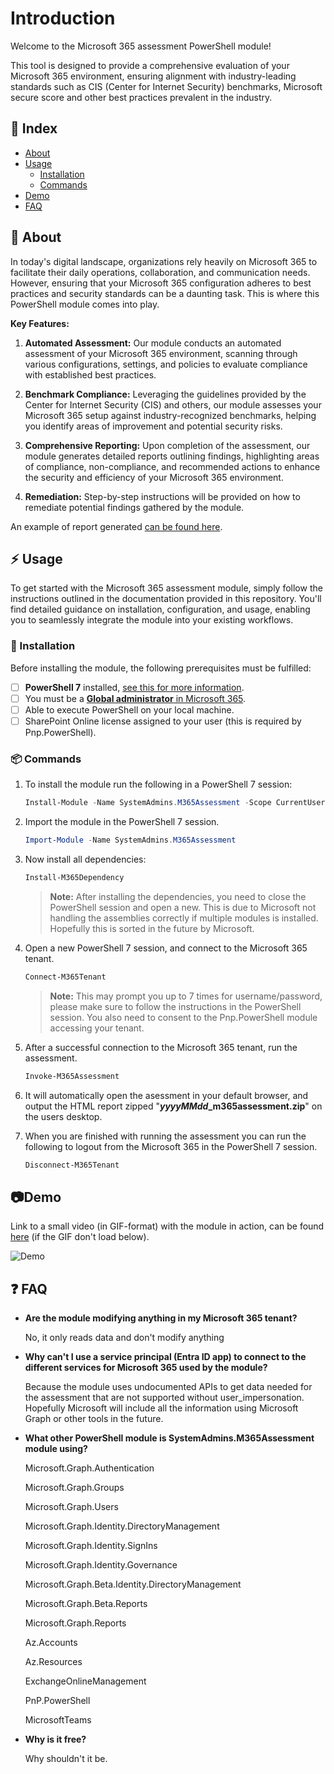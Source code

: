 # Introduction
Welcome to the Microsoft 365 assessment PowerShell module!

This tool is designed to provide a comprehensive evaluation of your Microsoft 365 environment, ensuring alignment with industry-leading standards such as CIS (Center for Internet Security) benchmarks, Microsoft secure score and other best practices prevalent in the industry.

## :ledger: Index

- [About](#beginner-about)
- [Usage](#zap-usage)
  - [Installation](#electric_plug-installation)
  - [Commands](#package-commands)
- [Demo](#camera-demo)
- [FAQ](#question-faq)

##  :beginner: About
In today's digital landscape, organizations rely heavily on Microsoft 365 to facilitate their daily operations, collaboration, and communication needs. However, ensuring that your Microsoft 365 configuration adheres to best practices and security standards can be a daunting task. This is where this PowerShell module comes into play.

**Key Features:**

1. **Automated Assessment:** Our module conducts an automated assessment of your Microsoft 365 environment, scanning through various configurations, settings, and policies to evaluate compliance with established best practices.

2. **Benchmark Compliance:** Leveraging the guidelines provided by the Center for Internet Security (CIS) and others, our module assesses your Microsoft 365 setup against industry-recognized benchmarks, helping you identify areas of improvement and potential security risks.

3. **Comprehensive Reporting:** Upon completion of the assessment, our module generates detailed reports outlining findings, highlighting areas of compliance, non-compliance, and recommended actions to enhance the security and efficiency of your Microsoft 365 environment.

4. **Remediation:** Step-by-step instructions will be provided on how to remediate potential findings gathered by the module.

An example of report generated [can be found here](https://github.com/System-Admins/m365assessment/blob/main/example/report/Contoso%20-%20Microsoft%20365%20Assessment.pdf).

## :zap: Usage
To get started with the Microsoft 365 assessment module, simply follow the instructions outlined in the documentation provided in this repository. You'll find detailed guidance on installation, configuration, and usage, enabling you to seamlessly integrate the module into your existing workflows.

###  :electric_plug: Installation

Before installing the module, the following prerequisites must be fulfilled:

- [ ] **PowerShell 7** installed, [see this for more information](https://learn.microsoft.com/en-us/powershell/scripting/install/installing-powershell-on-windows?view=powershell-7.4).
- [ ] You must be a [**Global administrator** in Microsoft 365](https://learn.microsoft.com/en-us/microsoft-365/admin/add-users/assign-admin-roles?view=o365-worldwide#assign-a-user-to-an-admin-role-from-active-users).
- [ ] Able to execute PowerShell on your local machine.
- [ ] SharePoint Online license assigned to your user (this is required by Pnp.PowerShell).

###  :package: Commands
1. To install the module run the following in a PowerShell 7 session:

   ```powershell
   Install-Module -Name SystemAdmins.M365Assessment -Scope CurrentUser -Force
   ```

2. Import the module in the PowerShell 7 session.

   ```powershell
   Import-Module -Name SystemAdmins.M365Assessment
   ```

3. Now install all dependencies:

   ```powershell
   Install-M365Dependency
   ```

   > **Note:** After installing the dependencies, you need to close the PowerShell session and open a new. This is due to Microsoft not handling the assemblies correctly if multiple modules is installed. Hopefully this is sorted in the future by Microsoft.

4. Open a new PowerShell 7 session, and connect to the Microsoft 365 tenant.

   ```powershell
   Connect-M365Tenant
   ```

   > **Note:** This may prompt you up to 7 times for username/password, please make sure to follow the instructions in the PowerShell session. You also need to consent to the Pnp.PowerShell module accessing your tenant.

5. After a successful connection to the Microsoft 365 tenant, run the assessment.

   ```powershell
   Invoke-M365Assessment
   ```


5. It will automatically open the asessment in your default browser, and output the HTML report zipped  "***yyyyMMdd*_m365assessment.zip**" on the users desktop.

6. When you are finished with running the assessment you can run the following to logout from the Microsoft 365 in the PowerShell 7 session.

   ```powershell
   Disconnect-M365Tenant
   ```



## :camera: ​Demo

Link to a small video (in GIF-format) with the module in action, can be found [here](example/usage/SystemAdmins.M365Assessment.gif) (if the GIF don't load below).

![Demo](example/usage/SystemAdmins.M365Assessment.gif)

## :question: FAQ

- **Are the module modifying anything in my Microsoft 365 tenant?**

  No, it only reads data and don't modify anything

- **Why can't I use a service principal (Entra ID app) to connect to the different services for Microsoft 365 used by the module?**

  Because the module uses undocumented APIs to get data needed for the assessment that are not supported without user_impersonation. Hopefully Microsoft will include all the information using Microsoft Graph or other tools in the future.

- **What other PowerShell module is SystemAdmins.M365Assessment module using?**

  Microsoft.Graph.Authentication

  Microsoft.Graph.Groups

  Microsoft.Graph.Users

  Microsoft.Graph.Identity.DirectoryManagement

  Microsoft.Graph.Identity.SignIns

  Microsoft.Graph.Identity.Governance

  Microsoft.Graph.Beta.Identity.DirectoryManagement

  Microsoft.Graph.Beta.Reports

  Microsoft.Graph.Reports

  Az.Accounts

  Az.Resources

  ExchangeOnlineManagement

  PnP.PowerShell

  MicrosoftTeams

- **Why is it free?**

  Why shouldn't it be.
